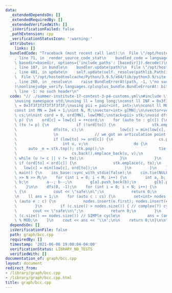 ```yaml
---
data:
  _extendedDependsOn: []
  _extendedRequiredBy: []
  _extendedVerifiedWith: []
  _isVerificationFailed: false
  _pathExtension: cpp
  _verificationStatusIcon: ':warning:'
  attributes:
    links: []
  bundledCode: "Traceback (most recent call last):\n  File \"/opt/hostedtoolcache/Python/3.9.5/x64/lib/python3.9/site-packages/onlinejudge_verify/documentation/build.py\"\
    , line 71, in _render_source_code_stat\n    bundled_code = language.bundle(stat.path,\
    \ basedir=basedir, options={'include_paths': [basedir]}).decode()\n  File \"/opt/hostedtoolcache/Python/3.9.5/x64/lib/python3.9/site-packages/onlinejudge_verify/languages/cplusplus.py\"\
    , line 187, in bundle\n    bundler.update(path)\n  File \"/opt/hostedtoolcache/Python/3.9.5/x64/lib/python3.9/site-packages/onlinejudge_verify/languages/cplusplus_bundle.py\"\
    , line 401, in update\n    self.update(self._resolve(pathlib.Path(included), included_from=path))\n\
    \  File \"/opt/hostedtoolcache/Python/3.9.5/x64/lib/python3.9/site-packages/onlinejudge_verify/languages/cplusplus_bundle.py\"\
    , line 260, in _resolve\n    raise BundleErrorAt(path, -1, \"no such header\"\
    )\nonlinejudge_verify.languages.cplusplus_bundle.BundleErrorAt: bits/stdc++.h:\
    \ line -1: no such header\n"
  code: "// ./summer-institute-17-contest-3-p4-customs.yml\n#include \"bits/stdc++.h\"\
    \nusing namespace std;\nusing ll = long long;\nconst ll INF = 0x3f3f3f3f, LLINF\
    \ = 0x3f3f3f3f3f3f3f3f;\nusing pii = pair<int, int>;\n\nconst ll MOD = 1e9 + 7;\n\
    const int MN = 2e4 + 1;\nint N, M;\nvector<int> g[MN];\n\nvector<vector<pii>>\
    \ cs;\n\nint cord = 0, ord[MN], low[MN];\nstack<pii> stk;\nvoid dfs(int c, int\
    \ p) {\n    ord[c] = low[c] = ++cord;\n    for (auto to : g[c]) {\n        if\
    \ (to != p) {\n            if (!ord[to]) {\n                stk.emplace(c, to);\n\
    \                dfs(to, c);\n                low[c] = min(low[c], low[to]);\n\
    \                \n                // we got an articulation point bois :sunglasses:\n\
    \                if (low[to] >= ord[c]) {\n                    cs.push_back(vector<pii>());\n\
    \                    int u, v;\n                    do {\n                   \
    \     auto _e = stk.top(); stk.pop();\n                        tie(u, v) = _e;\n\
    \                        cs.back().emplace_back(u, v);\n                    }\
    \ while (u != c || v != to);\n                }\n            }\n            else\
    \ if (ord[to] < ord[c]) {\n                stk.emplace(c, to);\n             \
    \   low[c] = min(low[c], ord[to]);\n            }\n        }\n    }\n}\n\nint\
    \ main() {\n    ios_base::sync_with_stdio(false);\n    cin.tie(NULL);\n\n    cin\
    \ >> N >> M;\n    for (int i = 0; i < M; i++) {\n        int a, b; cin >> a >>\
    \ b;\n        a--; b--;\n        g[a].push_back(b);\n        g[b].push_back(a);\n\
    \    }\n\n    dfs(0, -1);\n    for (int i = 0; i < N; i++) {\n        if (!ord[i])\
    \ {\n            cout << \"safe\\n\";\n            return 0;\n        }\n    }\n\
    \n    ll ans = 1;\n    for (auto c : cs) {\n        set<int> nodes;\n        for\
    \ (auto e : c) {\n            nodes.insert(e.first); nodes.insert(e.second);\n\
    \        }\n        if (c.size() > nodes.size()) { // complex(?) cycle\n     \
    \       cout << \"safe\\n\";\n            return 0;\n        }\n        else if\
    \ (c.size() == nodes.size()) // SIMPle cycle\n            ans = (ans * c.size())\
    \ % MOD;\n    }\n    cout << ans << '\\n';\n\n    return 0;\n}\n\n"
  dependsOn: []
  isVerificationFile: false
  path: graph/bcc.cpp
  requiredBy: []
  timestamp: '2021-06-06 19:00:04-04:00'
  verificationStatus: LIBRARY_NO_TESTS
  verifiedWith: []
documentation_of: graph/bcc.cpp
layout: document
redirect_from:
- /library/graph/bcc.cpp
- /library/graph/bcc.cpp.html
title: graph/bcc.cpp
---
```


